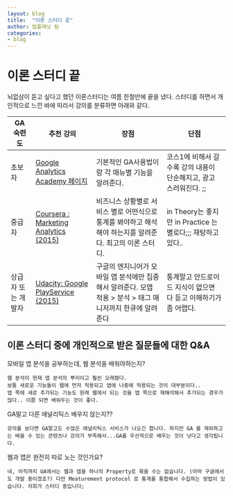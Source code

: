 ```yaml
---
layout: blog
title:  "이론 스터디 끝"
author: 밥플래닛 팀
categories:
- blog
---
```


# 이론 스터디 끝

뇌없삼이 듣고 싶다고 했던 이론스터디는 여름 한철만에 끝을 냈다. 스터디를 하면서 개인적으로 느낀 바에 따라서 강의를 분류하면 아래와 같다.


|GA 숙련도 | 추천 강의 | 장점 | 단점 |
|---|---|---|---|
| 초보자 | [Google Analytics Academy 페이지](https://analyticsacademy.withgoogle.com/explorer) |기본적인 GA사용법이랑 각 매뉴별 기능을 알려준다.  | 코스1에 비해서 갈수록 강의 내용이 단순해지고, 광고 스러워진다. ;; |
| 중급자 |[Coursera : Marketing Analytics (2015)](https://www.coursera.org/learn/marketing-analytics/outline) | 비즈니스 상황별로 서비스 별로 어떤식으로 통계를 봐야하고 해석해야 하는지를 알려준다. 최고의 이론 스터디. | in Theory는 좋지만 in Practice 는 별로다;;; 재탕하고 있다..|
| 상급자 또는 개발자 | [Udacity: Google PlayService (2015)](https://www.udacity.com/course/google-play-services-analytics--ud876-2)| 구글의 엔지니어가 모바일 앱 분석에만 집중해서 알려준다. 모앱 적용 > 분석 > 태그 매니저까지 한큐에 알려준다 | 통계말고 안드로이드 지식이 없으면 다 듣고 이해하기가 좀 어렵다. 

## 이론 스터디 중에 개인적으로 받은 질문들에 대한 Q&A

모바일 앱 분석을 공부하는데, 웹 분석을 배워야하는지? 

    웹 분석이 현재 앱 분석의 뿌리이고 훨씬 오래됐다. 
    보통 새로운 기능들이 웹에 먼저 적용되고 앱에 나중에 적용되는 것이 대부분이다..
    앱 쪽에 새로 추가되는 기능도 원래 웹에서 되는 것을 앱 쪽으로 재해석해서 추가되는 경우가 많다.. 이쯤 되면 배워두는 것이 좋다.
    
GA말고 다른 애널리틱스 배우지 않는지??

    강의를 보다면 GA말고도 수많은 애널리틱스 서비스가 나오긴 합니다. 하지만 GA 를 제외하고는 배울 수 있는 콘텐츠나 강의가 부족해서...GA를 우선적으로 배우는 것이 낫다고 생각됩니다. 
    
웹과 앱은 완전히 따로 노는 것인가요?

    네, 아직까지 UA에서는 웹과 앱을 하나의 Property로 묶을 수는 없습니다. (아마 구글에서도 개발 중이겠죠?) 다만 Meaturement protocol 로 통계를 통합해서 수집하는 방법이 있습니다. 저희가 스터디 중입니다; 
    
